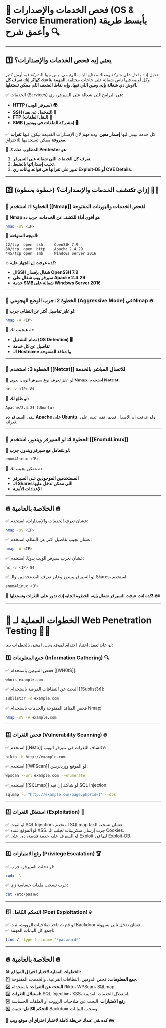 # **📌 فحص الخدمات والإصدارات (OS & Service Enumeration) بأبسط طريقة وأعمق شرح 🔍**

---

## **1️⃣ يعني إيه فحص الخدمات والإصدارات؟**

تخيل إنك داخل على شركة ومعاك مفتاح الباب الرئيسي، بس جوا الشركة فيه أوض كتير وكل أوضة فيها ناس شغالة على حاجات مختلفة. **المهمة بتاعتك كهاكر إنك تعرف كل الأوض دي شغالة بإيه، ومين اللي فيها، وإيه نقاط الضعف اللي ممكن تستغلها.**

✅ الخدمات (Services) هي البرامج اللي شغالة على السيرفر، زي:

- **HTTP (سيرفر الويب) 🌍**
- **SSH (للدخول عن بعد) 🔑**
- **FTP (لنقل الملفات) 📂**
- **SMB (مشاركة الملفات في ويندوز) 🖥️**

✅ كل خدمة بيبقى ليها **إصدار معين**، وده مهم لأن الإصدارات القديمة بيكون فيها **ثغرات معروفة** ممكن تستخدمها للاختراق.

🎯 **المطلوب منك كـ Pentester هو:**

1. **تعرف كل الخدمات اللي شغالة على السيرفر**.
2. **تجيب إصداراتها بالضبط**.
3. **تدور على ثغراتها في قواعد بيانات زي Exploit-DB أو CVE Details**.

---

## **2️⃣ إزاي تكتشف الخدمات والإصدارات؟ (خطوة بخطوة) 🕵️‍♂️**

### **📌 الخطوة 1: استخدم [[Nmap]] لفحص الخدمات والبورتات المفتوحة**

🔹 **Nmap هو أقوى أداة للكشف عن الخدمات، جرب ده:**

```bash
nmap -sV <IP>
```

🎯 **النتيجة المتوقعة:**

```
22/tcp  open  ssh     OpenSSH 7.9
80/tcp  open  http    Apache 2.4.29
445/tcp open  smb     Windows Server 2016
```

🔥 **كده عرفت إن الجهاز عليه:**

- ال**SSH شغال بإصدار OpenSSH 7.9**
- **سيرفر ويب شغال على Apache 2.4.29**
- **خدمة SMB شغالة على Windows Server 2016**

---

### **📌 الخطوة 2: جرب الوضع الهجومي (Aggressive Mode) في Nmap 🔥**

🔹 **لو عايز تفاصيل أكتر عن النظام، جرب:**

```bash
nmap -A <IP>
```

🎯 ده هيجيب لك:

- **نظام التشغيل (OS Detection) 🖥️**
- **تفاصيل عن كل خدمة**
- **الـ Hostname والمنافذ المفتوحة**

---

### **📌 الخطوة 3: استخدم [[Netcat]] للاتصال المباشر بالخدمة**

🔹 **لو عايز تعرف نوع سيرفر الويب بدون Nmap، استخدم Netcat:**

```bash
nc -v <IP> 80
```

🎯 **لو طلع لك:**

```
Apache/2.4.29 (Ubuntu)
```

يبقى **السيرفر ده Apache على Ubuntu**، ولو عرفت إن الإصدار قديم، تقدر تدور على ثغراته.

---

### **📌 الخطوة 4: لو السيرفر ويندوز، استخدم [[Enum4Linux]]**

🔹 **لو بتتعامل مع سيرفر ويندوز، جرب:**

```bash
enum4linux <IP>
```

🎯 ده ممكن يجيب لك:

- **المستخدمين الموجودين على السيرفر**
- **الـ Shares اللي ممكن تدخل عليها**
- **الإعدادات الأمنية**

---

## **🔥 الخلاصة بالعامية 🔥**

✅ عشان تعرف الخدمات والإصدارات، استخدم:

```bash
nmap -sV <IP>
```

✅ عشان تجيب تفاصيل أكتر عن النظام، استخدم:

```bash
nmap -A <IP>
```

✅ عشان تجرب سيرفر الويب يدويًا، استخدم:

```bash
nc -v <IP> 80
```

✅ لو السيرفر ويندوز وعايز تعرف المستخدمين والـ Shares، استخدم:

```bash
enum4linux <IP>
```

🚀 **كده انت عرفت السيرفر شغال بإيه، الخطوة الجاية إنك تدور على الثغرات وتستغلها! 🔥💀**

---

# **📌 الخطوات العملية لـ Web Penetration Testing 🕵️‍♂️**

لو عايز تعمل اختبار اختراق لموقع ويب، امشي بالخطوات دي:

### **1️⃣ جمع المعلومات (Information Gathering) 🔍**

✅ فحص الدومين باستخدام [[WHOIS]]:

```bash
whois example.com
```

✅ البحث عن النطاقات الفرعية باستخدام [[Sublist3r]]:

```bash
sublist3r -d example.com
```

✅ فحص المنافذ المفتوحة والخدمات باستخدام Nmap:

```bash
nmap -sV -A example.com
```

---

### **2️⃣ فحص الثغرات (Vulnerability Scanning) 🔥**

✅ استخدم [[Nikto]] لاكتشاف الثغرات في سيرفر الويب:

```bash
nikto -h http://example.com
```

✅ استخدم [[WPScan]] لو الموقع ووردبريس:

```bash
wpscan --url example.com --enumerate
```

✅ استخدم [[SQLmap]] لو شاكك إن فيه SQL Injection:

```bash
sqlmap -u "http://example.com/page.php?id=1" --dbs
```

---

### **3️⃣ استغلال الثغرات (Exploitation) 🚀**

✅ لو لقيت SQL Injection، استخدم SQLmap عشان تسحب الداتا.  
✅ لو الموقع عنده XSS، جرب إرسال سكريبتات لجلب الـ Cookies.  
✅ لو السيرفر عليه خدمة قديمة، دور على Exploit ليها في Exploit-DB.

---

### **4️⃣ رفع الامتيازات (Privilege Escalation) 🏆**

✅ لو دخلت السيرفر، جرب:

```bash
sudo -l
```

✅ جرب تسحب ملفات حساسة زي:

```bash
cat /etc/passwd
```

---

### **5️⃣ التحكم الكامل (Post Exploitation) 💀**

✅ لو قدرت تاخد صلاحيات الرووت، ثبت Backdoor عشان تدخل تاني بسهولة.  
✅ اجمع كل البيانات المهمة:

```bash
find / -type f -iname "*password*"
```

---

## **🔥 الخلاصة بالعامية 🔥**

🛠️ **الخطوات العملية لاختبار اختراق المواقع:**  
1️⃣ **جمع المعلومات:** فحص الدومين، النطاقات الفرعية، والخدمات المفتوحة.  
2️⃣ **البحث عن الثغرات:** باستخدام Nikto، WPScan، SQLmap.  
3️⃣ **استغلال الثغرات:** SQL Injection، XSS، استغلال الخدمات القديمة.  
4️⃣ **رفع الامتيازات:** البحث عن صلاحيات الرووت أو الملفات الحساسة.  
5️⃣ **التحكم الكامل:** تثبيت Backdoor وسحب البيانات.

🚀 **كده بقى عندك خريطة كاملة لاختبار اختراق أي موقع ويب 🔥💀**